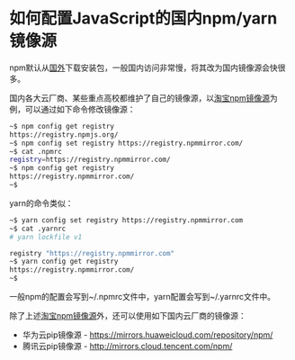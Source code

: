 # 如何配置JavaScript的国内npm/yarn镜像源

npm默认从[国外](https://registry.npmjs.org/)下载安装包，一般国内访问非常慢，将其改为国内镜像源会快很多。

国内各大云厂商、某些重点高校都维护了自己的镜像源，以[淘宝npm镜像源](https://registry.npmmirror.com/)为例，可以通过如下命令修改镜像源：

```sh
~$ npm config get registry
https://registry.npmjs.org/
~$ npm config set registry https://registry.npmmirror.com/
~$ cat .npmrc
registry=https://registry.npmmirror.com/
~$ npm config get registry
https://registry.npmmirror.com/
~$ 
```

yarn的命令类似：
```sh
~$ yarn config set registry https://registry.npmmirror.com
~$ cat .yarnrc
# yarn lockfile v1

registry "https://registry.npmmirror.com"
~$ yarn config get registry
https://registry.npmmirror.com/
~$ 
```


一般npm的配置会写到~/.npmrc文件中，yarn配置会写到~/.yarnrc文件中。

除了上述[淘宝npm镜像源](https://registry.npmmirror.com/)外，还可以使用如下国内云厂商的镜像源：

- 华为云pip镜像源 - https://mirrors.huaweicloud.com/repository/npm/
- 腾讯云pip镜像源 - http://mirrors.cloud.tencent.com/npm/
